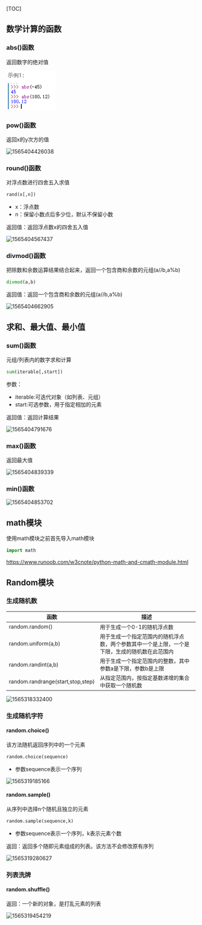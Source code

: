 [TOC]

## 数学计算的函数

### abs()函数

返回数字的绝对值

![1565404375626](assets\1565404375626.png)

### pow()函数

返回x的y次方的值

![1565404426038](E:\Typora笔记\Python\assets\1565404426038.png)

### round()函数

对浮点数进行四舍五入求值

```python
rand(x[,n])
```

- x：浮点数
- n：保留小数点后多少位，默认不保留小数 

返回值：返回浮点数x的四舍五入值

![1565404567437](E:\Typora笔记\Python\assets\1565404567437.png)

### divmod()函数

把除数和余数运算结果结合起来，返回一个包含商和余数的元组(a//b,a%b)

```python
divmod(a,b)
```

返回值：返回一个包含商和余数的元组(a//b,a%b)

![1565404662905](E:\Typora笔记\Python\assets\1565404662905.png)

## 求和、最大值、最小值

### sum()函数

元组/列表内的数字求和计算

```python
sum(iterable[,start])
```

参数：

- iterable:可迭代对象（如列表、元组）
- start:可选参数，用于指定相加的元素

返回值：返回计算结果

![1565404791676](E:\Typora笔记\Python\assets\1565404791676.png)

### max()函数

返回最大值

![1565404839339](E:\Typora笔记\Python\assets\1565404839339.png)

### min()函数

![1565404853702](E:\Typora笔记\Python\assets\1565404853702.png)

## math模块

使用math模块之前首先导入math模块

```python
import math
```

<https://www.runoob.com/w3cnote/python-math-and-cmath-module.html>

## Random模块

### 生成随机数

| 函数                              | 描述                                                         |
| --------------------------------- | ------------------------------------------------------------ |
| random.random()                   | 用于生成一个0-1的随机浮点数                                  |
| random.uniform(a,b)               | 用于生成一个指定范围内的随机浮点数，两个参数其中一个是上限，一个是下限，生成的随机数在此范围内 |
| random.randint(a,b)               | 用于生成一个指定范围内的整数，其中参数a是下限，参数b是上限   |
| random.randrange(start,stop,step) | 从指定范围内，按指定基数递增的集合中获取一个随机数           |

![1565318332400](E:\Typora笔记\Python\assets\1565318332400.png)

### 生成随机字符

#### random.choice()

该方法随机返回序列中的一个元素

```python
random.choice(sequence)
```

- 参数sequence表示一个序列

![1565319185166](E:\Typora笔记\Python\assets\1565319185166.png)

#### random.sample()

从序列中选择n个随机且独立的元素

```python
random.sample(sequence,k)
```

- 参数sequence表示一个序列，k表示元素个数

返回：返回多个随即元素组成的列表。该方法不会修改原有序列

![1565319280627](E:\Typora笔记\Python\assets\1565319280627.png)

### 列表洗牌

#### random.shuffle()

返回：一个新的对象，是打乱元素的列表

![1565319454219](E:\Typora笔记\Python\assets\1565319454219.png)

